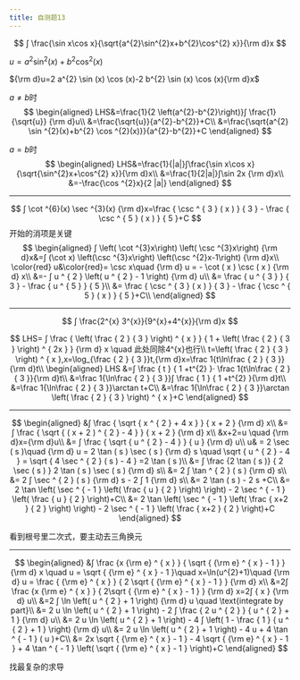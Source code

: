 ```yaml
---
title: 自测题13
---
```


$$
∫ \frac{\sin x\cos x}{\sqrt{a^{2}\sin^{2}x+b^{2}\cos^{2} x}}{\rm d}x
$$

$u=a^{2} \sin ^{2}(x)+b^{2} \cos ^{2}(x)$

${\rm d}u=2 a^{2} \sin (x) \cos (x)-2 b^{2} \sin (x) \cos (x){\rm d}x$

$a≠ b$时
$$
\begin{aligned}
LHS&=\frac{1}{2 \left(a^{2}-b^{2}\right)}∫ \frac{1}{\sqrt{u}} {\rm d}u\\
&=\frac{\sqrt{u}}{a^{2}-b^{2}}+C\\
&=\frac{\sqrt{a^{2} \sin ^{2}(x)+b^{2} \cos ^{2}(x)}}{a^{2}-b^{2}}+C
\end{aligned}
$$

$a=b$时
$$
\begin{aligned}
LHS&=\frac{1}{|a|}∫\frac{\sin x\cos x}{\sqrt{\sin^{2}x+\cos^{2} x}}{\rm d}x\\
&=\frac{1}{2|a|}∫\sin 2x {\rm d}x\\
&=-\frac{\cos ^{2}x}{2 |a|}
\end{aligned}
$$

---

$$
∫ \cot ^{6}(x) \sec ^{3}(x) {\rm d}x=\frac { \csc ^ { 3 } ( x ) } { 3 } - \frac { \csc ^ { 5 } ( x ) } { 5 }+C
$$
开始的消项是关键
$$
\begin{aligned}
∫ \left( \cot ^{3}x\right) \left( \csc ^{3}x\right) {\rm d}x&=∫ (\cot x) \left(\csc ^{3}x\right) \left(\csc ^{2}x-1\right) {\rm d}x\\
\color{red} u&\color{red}= \csc x\quad {\rm d} u = - \cot ( x ) \csc ( x ) {\rm d} x\\
&=- ∫ u ^ { 2 } \left( u ^ { 2 } - 1 \right) {\rm d} u\\
&= \frac { u ^ { 3 } } { 3 } - \frac { u ^ { 5 } } { 5 }\\
&= \frac { \csc ^ { 3 } ( x ) } { 3 } - \frac { \csc ^ { 5 } ( x ) } { 5 }+C\\
\end{aligned}
$$

---

$$
∫ \frac{2^{x} 3^{x}}{9^{x}+4^{x}}{\rm d}x
$$

$$
LHS= ∫ \frac { \left( \frac { 2 } { 3 } \right) ^ { x } } { 1 + \left( \frac { 2 } { 3 } \right) ^ { 2x } } {\rm d} x \quad 此处同除4^{x}也行\\
t=\left( \frac { 2 } { 3 } \right) ^ { x },x=\log_{\frac { 2 } { 3 }}t,{\rm d}x=\frac 1{t\ln\frac { 2 } { 3 }}{\rm d}t\\
\begin{aligned}
LHS
&=∫ \frac { t } { 1 +t^{2} }⋅ \frac 1{t\ln\frac { 2 } { 3 }}{\rm d}t\\
&=\frac 1{\ln\frac { 2 } { 3 }}∫ \frac { 1 } { 1 +t^{2} }{\rm d}t\\
&=\frac 1{\ln\frac { 2 } { 3 }}\arctan t+C\\
&=\frac 1{\ln\frac { 2 } { 3 }}\arctan \left( \frac { 2 } { 3 } \right) ^ { x }+C
\end{aligned}
$$

---

$$
\begin{aligned}
&∫ \frac { \sqrt { x ^ { 2 } + 4 x } } { x + 2 } {\rm d} x\\
&= ∫ \frac { \sqrt { ( x + 2 ) ^ { 2 } - 4 } } { x + 2 } {\rm d} x\\
&x+2=u \quad {\rm d}x={\rm d}u\\
&= ∫ \frac { \sqrt { u ^ { 2 } - 4 } } { u } {\rm d} u\\
u& = 2 \sec ( s )\quad {\rm d} u = 2 \tan ( s ) \sec ( s ) {\rm d} s \quad \sqrt { u ^ { 2 } - 4 } = \sqrt { 4 \sec ^ { 2 } ( s ) - 4 } =2 \tan ( s )\\
&= ∫ \frac {2 \tan ( s )} { 2 \sec ( s ) } 2 \tan ( s ) \sec ( s ) {\rm d} s\\
&= 2 ∫ \tan ^ { 2 } ( s ) {\rm d} s\\
&= 2 ∫ \sec ^ { 2 } ( s ) {\rm d} s - 2 ∫ 1 {\rm d} s\\
&= 2 \tan ( s ) - 2 s +C\\
&= 2 \tan \left( \sec ^ { - 1 } \left( \frac { u } { 2 } \right) \right) - 2 \sec ^ { - 1 } \left( \frac { u } { 2 } \right)+C\\
&= 2 \tan \left( \sec ^ { - 1 } \left( \frac { x+2 } { 2 } \right) \right) - 2 \sec ^ { - 1 } \left( \frac { x+2 } { 2 } \right)+C
\end{aligned}
$$

看到根号里二次式，要主动去三角换元

---

$$
\begin{aligned}
&∫ \frac {x {\rm e} ^ { x } } { \sqrt { {\rm e} ^ { x } - 1 } } {\rm d} x
\quad u = \sqrt { {\rm e} ^ { x } - 1 }\quad x=\ln(u^{2}+1)\quad {\rm d} u = \frac { {\rm e} ^ { x } } { 2 \sqrt { {\rm e} ^ { x } - 1 } } {\rm d} x\\
&=2∫ \frac {x {\rm e} ^ { x } } { 2\sqrt { {\rm e} ^ { x } - 1 } } {\rm d} x=2∫ { x } {\rm d} u\\
&=2 ∫ \ln \left( u ^ { 2 } + 1 \right) {\rm d} u \quad \text{integrate by part}\\
&= 2 u \ln \left( u ^ { 2 } + 1 \right) - 2 ∫ \frac { 2 u ^ { 2 } } { u ^ { 2 } + 1 } {\rm d} u\\
&= 2 u \ln \left( u ^ { 2 } + 1 \right) - 4 ∫ \left( 1 - \frac { 1 } { u ^ { 2 } + 1 } \right) {\rm d} u\\
&= 2 u \ln \left( u ^ { 2 } + 1 \right) - 4 u + 4 \tan ^ { - 1 } ( u )+C\\
&= 2x \sqrt { {\rm e} ^ { x } - 1 } - 4 \sqrt { {\rm e} ^ { x } - 1 } + 4 \tan ^ { - 1 } \left( \sqrt { {\rm e} ^ { x } - 1 } \right)+C
\end{aligned}
$$

找最复杂的求导
